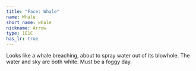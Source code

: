 ```yaml
---
title: "Face: Whale"
name: Whale
short_name: whale
nickname: Arrow
type: 1E1C
has_lr: true
---
```


Looks like a whale breaching, about to spray water out of its blowhole.  The water and sky are both white.  Must be a foggy day.
